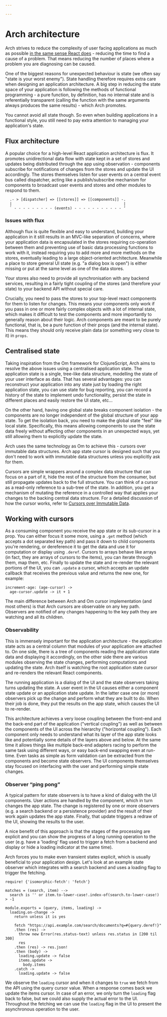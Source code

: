 ```yaml
---

---
```


# Arch architecture
Arch strives to reduce the complexity of user facing applications as much as possible [in the same sense React does](https://speakerdeck.com/vjeux/why-does-react-scale-jsconf-2014) - reducing the time to find a cause of a problem. That means reducing the number of places where a problem you are diagnosing can be caused.

One of the biggest reasons for unexpected behaviour is state (we often say "state is your worst enemy"). State handling therefore requires extra care when designing an application architecture. A big step in reducing the state space of your application is following the methods of functional programming - a pure function, by definition, has no internal state and is referentially transparent (calling the function with the same arguments always produces the same results) - which Arch promotes.

You cannot avoid all state though. So even when building applications in a functional style, you still need to  pay extra attention to managing your application's state.

## Flux architecture
A popular choice for a high-level React application architecture  is flux. It promotes unidirectional data flow with state kept in a set of stores and updates being distributed through the app  using observation - components subscribe for notifications of changes from the stores and update the UI accordingly. The stores themselves listen for user events on a central event bus called dispatcher, acting like a publish/subscribe mechanism for components to broadcast user events and stores and other modules to respond to them.

```
  .- > [dispatcher] => [[stores]] => [[components]] -.
  |                                                  |
  ` - - - - - - - - - (events) - - - - - - - - - - - ‘
```

### Issues with flux
Although flux is quite flexible and easy to understand, building your application in it still results in an MVC-like separation of concerns, where your application data is encapsulated in the stores requiring co-operation between them and preventing use of basic data processing functions to work with it, instead requiring you to add more and more methods on the stores, eventually leading to a large object-oriented architecture. Meanwhile a place to store general UI state (e.g. "a dialog box is open") is either missing or put at the same level as one of the data stores.

Your stores also need to provide all synchronisation with any backend services, resulting in a fairly tight coupling of the stores (and therefore your state) to your backend API without special care.

Crucially, you need to pass the stores to your top-level react components for them to listen for changes. This means your components only work if you pass in one or more fairly complex objects with a lot of internal state, which makes it difficult to test the components and more importantly to generally reason about their logic. Arch components are meant to be purely functional, that is, be a pure function of their props (and the internal state). This means they should only receive plain data (or something very close to it) in `props`.

## Centralised state
Taking inspiration from the Om framework for ClojureScript, Arch aims to resolve the above issues using a centralised application state. The application state is a single, tree-like data structure, modelling the state of your user interface as data. That has several advantages: you can reconstruct your application into any state just by loading the right application state, you can use state for bug reporting, you can record a history of the state to implement undo functionality, persist the state in different places and easily restore the UI state, etc...

On the other hand, having one global state breaks component isolation - the components are no longer independent of the global structure of your app state. To get the isolation back, you need to make the global state "feel" like local state. Specifically, this means allowing components to use the state data freely without affecting other components in an unexpected ways, yet still allowing them to explicitly update the state.

Arch uses the same technology as Om to achieve this - cursors over immutable data structures. Arch app state cursor is designed such that you don't need to work with immutable data structures unless you explicitly ask for them.

Cursors are simple wrappers around a complex data structure that can focus on a part of it, hide the rest of the structure from the consumer, but still propagate updates back to the full structure. You can think of a cursor as a read-only reference to a sub-tree of the state. In addition, you get a mechanism of mutating the reference in a controlled way that applies your changes to the backing central data structure. For a detailed discussion of how the cursor works, refer to [Cursors over Immutable Data](06-cursors-and-immutables.md).

## Working with cursors
As a consuming component you receive the app state or its sub-cursor in a prop. You can either focus it some more, using a `.get` method (which accepts a dot separated key path) and pass it down to child components you're rendering, or dereference it to get the data and use it for computation or display using `.deref`. Cursors to arrays behave like arrays (in fact, they are arrays of cursors to the items), you can iterate through them, map them, etc. Finally to update the state and re-render the relevant portions of the UI, you can `.update` a cursor, which accepts an update callback that receives the previous value and returns the new one, for example:

```
increment-age: (age-cursor) ->
  age-cursor.update -> it + 1
```

The main difference between Arch and Om cursor implementation (and most others) is that Arch cursors are observable on any key path. Observers are notified of any changes happening to the key path they are watching and all its children.

### Observability
This is immensely important for the application architecture - the application state acts as a central column that modules of your application are attached to. On one side, there is a tree of components reading the application state data and displaying it accordingly, on the other side there are various modules observing the state changes, performing computations and updating the state. Arch itself is watching the root application state cursor and re-renders the relevant React components.

The running application is a dialog of the UI and the state observers taking turns updating the state. A user event in the UI causes either a component state update or an application state update. In the latter case one (or more) observers pick up the change and perform what they are built to do. When their job is done, they put the results on the app state, which causes the UI to re-render.

This architecture achieves a very loose coupling between the front-end and the back-end part of the application ("vertical coupling") as well as between the components of the UI across the hierarchy ("horizontal coupling"). Each component only needs to understand what its layer of the app state looks like and potentially some details of the layers above and below. At the same time it allows things like multiple back-end adapters racing to perform the same task using different ways, or easy back-end swapping even at run-time. Even tasks as simple as form validation can be extracted from the components and become state observers. The UI components themselves stay focused on interfacing with the user and performing simple state changes.

### Observer “ping pong”
A typical pattern for state observers is to have a kind of dialog with the UI components. User actions are handled by the component, which in turn changes the app state. The change is registered by one or more observers (e.g. a search backend or a persistence provider) and the result of their work again updates the app state. Finally, that update triggers a redraw of the UI, showing the results to the user.

A nice benefit of this approach is that the stages of the processing are explicit and you can show the progress of a long running operation to the user (e.g. have a 'loading' flag used to trigger a fetch from a backend and display or hide a loading indicator at the same time).

Arch forces you to make even transient states explicit, which is usually beneficial to your application design. Let's look at an example state observer which integrates with a search backend and uses a loading flag to trigger the fetching.

```
require! {'isomorphic-fetch': 'fetch'}

matches = (search, item) -->
  search is '' or item.to-lower-case!.index-of(search.to-lower-case!) > -1

module.exports = (query, items, loading) ->
  loading.on-change ->
    return unless it is yes

    fetch "https://api.example.com/search/documents?q=#{query.deref!}"
    .then (res) ->
      throw new Error(res.status-text) unless res.status in [200 til 300]
      res
    .then (res) -> res.json!
    .then (body) ->
      loading.update -> false
      items.update ->
        body.items
    .catch ->
      loading.update -> false
```

We observe the `loading` cursor and when it changes to `true` we fetch from the API using the query cursor value. When a response comes back we update the items cursor. In case of an error, we only turn the `loading` flag back to false, but we could also supply the actual error to the UI. Throughout the fetching we can use the `loading` flag in the UI to present the asynchronous operation to the user.
